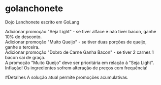 # golanchonete
Dojo Lanchonete escrito em GoLang

Adicionar promoção "Seja Light" - se tiver alface e não tiver bacon, ganhe 10% de desconto.<br />
Adicionar promoção "Muito Queijo" - se tiver duas porções de queijo, ganhe a terceira.<br />
Adicionar promoção "Dobro de Carne Ganha Bacon" - se tiver 2 carnes 1 bacon sai de graça.<br />
A promoção "Muito Queijo" deve ser prioritária em relação à "Seja Light".<br />
Inflação! Os ingredientes sofrem alteração de preços com frequência!

#Detalhes
A solução atual permite promoções acumulativas.
